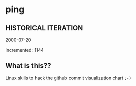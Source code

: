 # ping

## HISTORICAL ITERATION
2000-07-20

Incremented: 1144

## What is this?? 
Linux skills to hack the github commit visualization chart `;-)`
